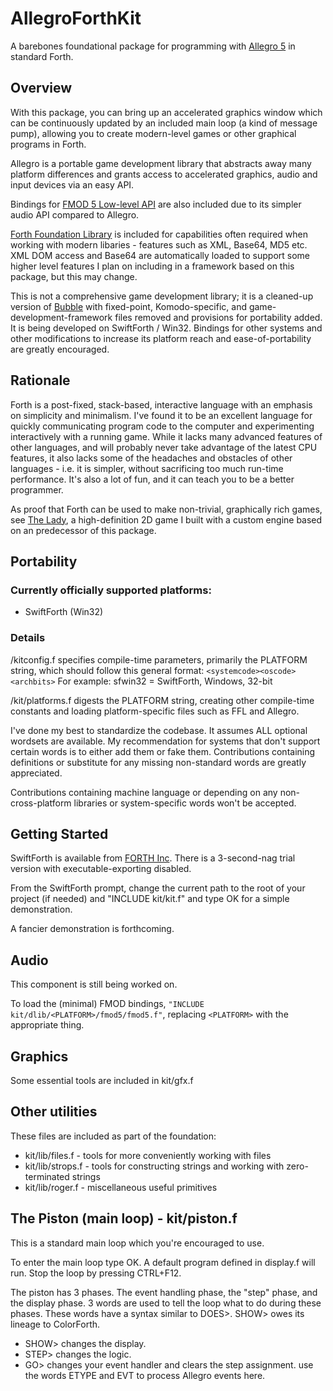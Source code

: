 # AllegroForthKit

A barebones foundational package for programming with [Allegro 5](http://liballeg.org/) in standard Forth.

## Overview

With this package, you can bring up an accelerated graphics window which can be continuously updated by an included main loop (a kind of message pump), allowing you to create modern-level games or other graphical programs in Forth.

Allegro is a portable game development library that abstracts away many platform differences and grants access to accelerated graphics, audio and input devices via an easy API.

Bindings for [FMOD 5 Low-level API](http://www.fmod.org/documentation/#content/generated/lowlevel_api.html) are also included due to its simpler audio API compared to Allegro.

[Forth Foundation Library](http://soton.mpeforth.com/flag/ffl/index.html) is included for capabilities often required when working with modern libaries - features such as XML, Base64, MD5 etc.  XML DOM access and Base64 are automatically loaded to support some higher level features I plan on including in a framework based on this package, but this may change.

This is not a comprehensive game development library; it is a cleaned-up version of [Bubble](http://github.com/rogerlevy/bubble/) with fixed-point, Komodo-specific, and game-development-framework files removed and provisions for portability added.  It is being developed on SwiftForth / Win32.  Bindings for other systems and other modifications to increase its platform reach and ease-of-portability are greatly encouraged.

## Rationale

Forth is a post-fixed, stack-based, interactive language with an emphasis on simplicity and minimalism.   I've found it to be an excellent language for quickly communicating program code to the computer and experimenting interactively with a running game.  While it lacks many advanced features of other languages, and will probably never take advantage of the latest CPU features, it also lacks some of the headaches and obstacles of other languages - i.e. it is simpler, without sacrificing too much run-time performance.  It's also a lot of fun, and it can teach you to be a better programmer.

As proof that Forth can be used to make non-trivial, graphically rich games, see [The Lady](http://store.steampowered.com/app/341060/The_Lady/), a high-definition 2D game I built with a custom engine based on an predecessor of this package.

## Portability

### Currently officially supported platforms:

- SwiftForth (Win32)

### Details

/kitconfig.f specifies compile-time parameters, primarily the PLATFORM string, which should follow this general format:
    `<systemcode><oscode><archbits>`
    For example: sfwin32 = SwiftForth, Windows, 32-bit

/kit/platforms.f digests the PLATFORM string, creating other compile-time constants and loading platform-specific files such as FFL and Allegro.

I've done my best to standardize the codebase.  It assumes ALL optional wordsets are available.  My recommendation for systems that don't support certain words is to either add them or fake them.  Contributions containing definitions or substitute for any missing non-standard words are greatly appreciated.

Contributions containing machine language or depending on any non-cross-platform libraries or system-specific words won't be accepted.

## Getting Started

SwiftForth is available from [FORTH Inc](www.forth.com).  There is a 3-second-nag trial version with executable-exporting disabled.

From the SwiftForth prompt, change the current path to the root of your project (if needed) and "INCLUDE kit/kit.f" and type OK for a simple demonstration.

A fancier demonstration is forthcoming.

## Audio

This component is still being worked on.

To load the (minimal) FMOD bindings, `"INCLUDE kit/dlib/<PLATFORM>/fmod5/fmod5.f"`, replacing `<PLATFORM>` with the appropriate thing.

## Graphics

Some essential tools are included in kit/gfx.f

## Other utilities

These files are included as part of the foundation:

- kit/lib/files.f - tools for more conveniently working with files
- kit/lib/strops.f - tools for constructing strings and working with zero-terminated strings
- kit/lib/roger.f - miscellaneous useful primitives

## The Piston (main loop) - kit/piston.f

This is a standard main loop which you're encouraged to use.

To enter the main loop type OK.  A default program defined in display.f will run.  Stop the loop by pressing CTRL+F12.

The piston has 3 phases.  The event handling phase, the "step" phase, and the display phase.  3 words are used to tell the loop what to do during these phases.  These words have a syntax similar to DOES>.  SHOW> owes its lineage to ColorForth.

- SHOW> changes the display.
- STEP> changes the logic.
- GO> changes your event handler and clears the step assignment.  use the words ETYPE and EVT to process Allegro events here.
